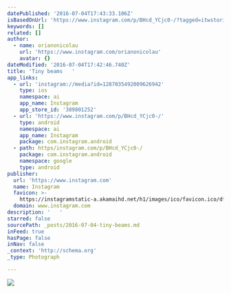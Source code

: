 ```yaml
---
datePublished: '2016-07-04T17:43:33.106Z'
isBasedOnUrl: 'https://www.instagram.com/p/BHcd_YCjc0-/?tagged=itwstories'
keywords: []
related: []
author:
  - name: orianonicolau
    url: 'https://www.instagram.com/orianonicolau'
    avatar: {}
dateModified: '2016-07-04T17:42:46.740Z'
title: 'Tiny beams   '
app_links:
  - url: 'instagram://media?id=1287035492009626942'
    type: ios
    namespace: ai
    app_name: Instagram
    app_store_id: '389801252'
  - url: 'https://www.instagram.com/p/BHcd_YCjc0-/'
    type: android
    namespace: ai
    app_name: Instagram
    package: com.instagram.android
  - path: https/instagram.com/p/BHcd_YCjc0-/
    package: com.instagram.android
    namespace: google
    type: android
publisher:
  url: 'https://www.instagram.com'
  name: Instagram
  favicon: >-
    https://instagramstatic-a.akamaihd.net/h1/images/ico/favicon.ico/dfa85bb1fd63.ico
  domain: www.instagram.com
description: '   '
starred: false
sourcePath: _posts/2016-07-04-tiny-beams.md
inFeed: true
hasPage: false
inNav: false
_context: 'http://schema.org'
_type: Photograph

---
```

![   ](https://imgflo.herokuapp.com/graph/vahj1ThiexotieMo/7ddc4c8098aa4befdb446bf8b751a0e6/noop.jpg?input=https%3A%2F%2Fscontent.cdninstagram.com%2Ft51.2885-15%2Fs640x640%2Fsh0.08%2Fe35%2F13531837_151547341920990_377584368_n.jpg%3Fig_cache_key%3DMTI4NzAzNTQ5MjAwOTYyNjk0Mg%253D%253D.2)